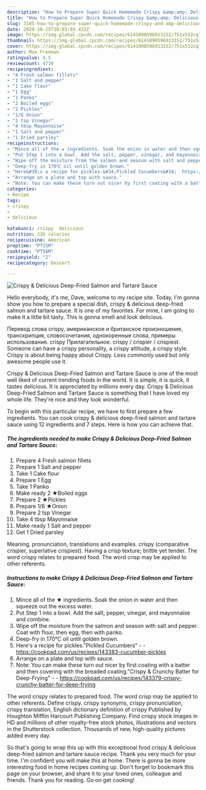 ```yaml
---
description: "How to Prepare Super Quick Homemade Crispy &amp;amp; Delicious Deep-Fried Salmon and Tartare Sauce"
title: "How to Prepare Super Quick Homemade Crispy &amp;amp; Delicious Deep-Fried Salmon and Tartare Sauce"
slug: 3105-how-to-prepare-super-quick-homemade-crispy-and-amp-delicious-deep-fried-salmon-and-tartare-sauce
date: 2020-10-25T18:03:03.432Z
image: https://img-global.cpcdn.com/recipes/6141090596913152/751x532cq70/crispy-delicious-deep-fried-salmon-and-tartare-sauce-recipe-main-photo.jpg
thumbnail: https://img-global.cpcdn.com/recipes/6141090596913152/751x532cq70/crispy-delicious-deep-fried-salmon-and-tartare-sauce-recipe-main-photo.jpg
cover: https://img-global.cpcdn.com/recipes/6141090596913152/751x532cq70/crispy-delicious-deep-fried-salmon-and-tartare-sauce-recipe-main-photo.jpg
author: Max Freeman
ratingvalue: 4.5
reviewcount: 4739
recipeingredient:
- "4 Fresh salmon fillets"
- "1 Salt and pepper"
- "1 Cake flour"
- "1 Egg"
- "1 Panko"
- "2 Boiled eggs"
- "2 Pickles"
- "1/6 Onion"
- "2 tsp Vinegar"
- "4 tbsp Mayonnaise"
- "1 Salt and pepper"
- "1 Dried parsley"
recipeinstructions:
- "Mince all of the ★ ingredients. Soak the onion in water and then squeeze out the excess water."
- "Put Step 1 into a bowl. Add the salt, pepper, vinegar, and mayonnaise and combine."
- "Wipe off the moisture from the salmon and season with salt and pepper. Coat with flour, then egg, then with panko."
- "Deep-fry in 170℃ oil until golden brown."
- "Here&#39;s a recipe for pickles.&#34;Pickled Cucumbers&#34;  https://cookpad.com/us/recipes/143383-cucumber-pickles"
- "Arrange on a plate and top with sauce."
- "Note: You can make these turn out nicer by first coating with a batter and then covering with the breaded coating.&#34;Crispy &amp; Crunchy Batter for Deep-Frying&#34;  https://cookpad.com/us/recipes/143379-crispy-crunchy-batter-for-deep-frying"
categories:
- Recipe
tags:
- crispy
- 
- delicious

katakunci: crispy  delicious 
nutrition: 236 calories
recipecuisine: American
preptime: "PT15M"
cooktime: "PT58M"
recipeyield: "2"
recipecategory: Dessert

---
```



![Crispy &amp; Delicious Deep-Fried Salmon and Tartare Sauce](https://img-global.cpcdn.com/recipes/6141090596913152/751x532cq70/crispy-delicious-deep-fried-salmon-and-tartare-sauce-recipe-main-photo.jpg)

Hello everybody, it's me, Dave, welcome to my recipe site. Today, I'm gonna show you how to prepare a special dish, crispy &amp; delicious deep-fried salmon and tartare sauce. It is one of my favorites. For mine, I am going to make it a little bit tasty. This is gonna smell and look delicious.

Перевод слова crispy, американское и британское произношение, транскрипция, словосочетания, однокоренные слова, примеры использования. crispy Прилагательное. crispy / crispier / crispiest. Someone can have a crispy personality, a crispy attitude, a crispy style. Crispy is about being happy about Crispy. Less commonly used but only awesome people use it.

Crispy &amp; Delicious Deep-Fried Salmon and Tartare Sauce is one of the most well liked of current trending foods in the world. It is simple, it is quick, it tastes delicious. It is appreciated by millions every day. Crispy &amp; Delicious Deep-Fried Salmon and Tartare Sauce is something that I have loved my whole life. They're nice and they look wonderful.


To begin with this particular recipe, we have to first prepare a few ingredients. You can cook crispy &amp; delicious deep-fried salmon and tartare sauce using 12 ingredients and 7 steps. Here is how you can achieve that.

<!--inarticleads1-->

##### The ingredients needed to make Crispy &amp; Delicious Deep-Fried Salmon and Tartare Sauce:

1. Prepare 4 Fresh salmon fillets
1. Prepare 1 Salt and pepper
1. Take 1 Cake flour
1. Prepare 1 Egg
1. Take 1 Panko
1. Make ready 2 ★Boiled eggs
1. Prepare 2 ★Pickles
1. Prepare 1/6 ★Onion
1. Prepare 2 tsp Vinegar
1. Take 4 tbsp Mayonnaise
1. Make ready 1 Salt and pepper
1. Get 1 Dried parsley


Meaning, pronunciation, translations and examples. crispy (comparative crispier, superlative crispiest). Having a crisp texture; brittle yet tender. The word crispy relates to prepared food. The word crisp may be applied to other referents. 

<!--inarticleads2-->

##### Instructions to make Crispy &amp; Delicious Deep-Fried Salmon and Tartare Sauce:

1. Mince all of the ★ ingredients. Soak the onion in water and then squeeze out the excess water.
1. Put Step 1 into a bowl. Add the salt, pepper, vinegar, and mayonnaise and combine.
1. Wipe off the moisture from the salmon and season with salt and pepper. Coat with flour, then egg, then with panko.
1. Deep-fry in 170℃ oil until golden brown.
1. Here&#39;s a recipe for pickles.&#34;Pickled Cucumbers&#34; -  - https://cookpad.com/us/recipes/143383-cucumber-pickles
1. Arrange on a plate and top with sauce.
1. Note: You can make these turn out nicer by first coating with a batter and then covering with the breaded coating.&#34;Crispy &amp; Crunchy Batter for Deep-Frying&#34; -  - https://cookpad.com/us/recipes/143379-crispy-crunchy-batter-for-deep-frying


The word crispy relates to prepared food. The word crisp may be applied to other referents. Define crispy. crispy synonyms, crispy pronunciation, crispy translation, English dictionary definition of crispy Published by Houghton Mifflin Harcourt Publishing Company. Find crispy stock images in HD and millions of other royalty-free stock photos, illustrations and vectors in the Shutterstock collection. Thousands of new, high-quality pictures added every day. 

So that's going to wrap this up with this exceptional food crispy &amp; delicious deep-fried salmon and tartare sauce recipe. Thank you very much for your time. I'm confident you will make this at home. There is gonna be more interesting food in home recipes coming up. Don't forget to bookmark this page on your browser, and share it to your loved ones, colleague and friends. Thank you for reading. Go on get cooking!
